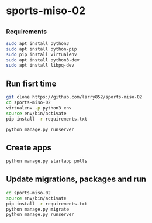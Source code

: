 # sports-miso-02

## 

### Requirements
```sh
sudo apt install python3
sudo apt install python-pip
sudo pip install virtualenv
sudo apt install python3-dev
sudo apt install libpq-dev
```

## Run fisrt time
```sh
git clone https://github.com/larry852/sports-miso-02
cd sports-miso-02
virtualenv -p python3 env
source env/bin/activate
pip install -r requirements.txt

python manage.py runserver
```
## Create apps
```sh
python manage.py startapp polls
```

## Update migrations, packages and run
```sh
cd sports-miso-02
source env/bin/activate
pip install -r requirements.txt
python manage.py migrate
python manage.py runserver
```
